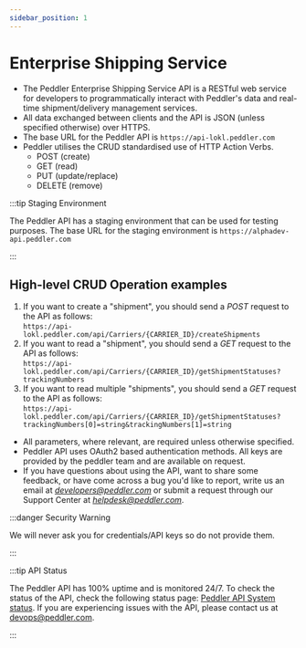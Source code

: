 ```yaml
---
sidebar_position: 1
---
```


# Enterprise Shipping Service

- The Peddler Enterprise Shipping Service API is a RESTful web service for developers to programmatically interact with Peddler's data and real-time shipment/delivery management services.
- All data exchanged between clients and the API is JSON (unless specified otherwise) over HTTPS.
- The base URL for the Peddler API is `https://api-lokl.peddler.com`
- Peddler utilises the CRUD standardised use of HTTP Action Verbs.
  - POST (create)
  - GET (read)
  - PUT (update/replace)
  - DELETE (remove)


:::tip Staging Environment

The Peddler API has a staging environment that can be used for testing purposes. The base URL for the staging environment is `https://alphadev-api.peddler.com`

:::

## High-level CRUD Operation examples

1. If you want to create a "shipment", you should send a *POST* request to the API as follows:  
    `https://api-lokl.peddler.com/api/Carriers/{CARRIER_ID}/createShipments`
2. If you want to read a "shipment", you should send a *GET* request to the API as follows:  
    `https://api-lokl.peddler.com/api/Carriers/{CARRIER_ID}/getShipmentStatuses?trackingNumbers`
3. If you want to read multiple "shipments", you should send a *GET* request to the API as follows:  
    `https://api-lokl.peddler.com/api/Carriers/{CARRIER_ID}/getShipmentStatuses?trackingNumbers[0]=string&trackingNumbers[1]=string`


- All parameters, where relevant, are required unless otherwise specified.
- Peddler API uses OAuth2 based authentication methods. All keys are provided by the peddler team and are available on request.
- If you have questions about using the API, want to share some feedback,
or have come across a bug you'd like to report, write us an email at *developers@peddler.com* 
or submit a request through our Support Center at [*helpdesk@peddler.com*](mailto:helpdesk@peddler.com).


:::danger Security Warning

We will never ask you for credentials/API keys so do not provide them.

:::

:::tip API Status

The Peddler API has 100% uptime and is monitored 24/7. To check the status of the API, check the following status page: [Peddler API System status](https://peddler.instatus.com/). If you are experiencing issues with the API, please contact us at [devops@peddler.com](mailto:devops@peddler.com).

:::